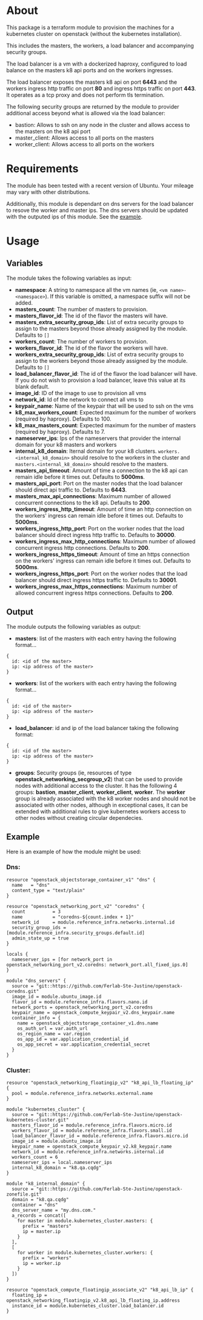# About

This package is a terraform module to provision the machines for a kubernetes cluster on openstack (without the kubernetes installation).

This includes the masters, the workers, a load balancer and accompanying security groups.

The load balancer is a vm with a dockerized haproxy, configured to load balance on the masters k8 api ports and on the workers ingresses. 

The load balancer exposes the masters k8 api on port **6443** and the workers ingress http traffic on port **80** and ingress https traffic on port **443**. It operates as a tcp proxy and does not perform tls termination.

The following security groups are returned by the module to provider additional access beyond what is allowed via the load balancer:
- bastion: Allows to ssh on any node in the cluster and allows access to the masters on the k8 api port
- master_client: Allows access to all ports on the masters
- worker_client: Allows access to all ports on the workers

# Requirements

The module has been tested with a recent version of Ubuntu. Your mileage may vary with other distributions.

Additionally, this module is dependant on dns servers for the load balancer to resove the worker and master ips. The dns servers should be updated with the outputed ips of this module. See the [example](##Example).

# Usage

## Variables

The module takes the following variables as input:

- **namespace**: A string to namespace all the vm names (ie, `<vm name>-<namespace>`). If this variable is omitted, a namespace suffix will not be added.
- **masters_count**: The number of masters to provision.
- **masters_flavor_id**: The id of the flavor the masters will have.
- **masters_extra_security_group_ids**: List of extra security groups to assign to the masters beyond those already assigned by the module. Defaults to `[]`
- **workers_count**: The number of workers to provision.
- **workers_flavor_id**: The id of the flavor the workers will have.
- **workers_extra_security_group_ids**: List of extra security groups to assign to the workers beyond those already assigned by the module. Defaults to `[]`
- **load_balancer_flavor_id**: The id of the flavor the load balancer will have. If you do not wish to provision a load balancer, leave this value at its blank default.
- **image_id**: ID of the image to use to provision all vms
- **network_id**: Id of the network to connect all vms to
- **keypair_name**: Name of the keypair that will be used to ssh on the vms
- **k8_max_workers_count**: Expected maximum for the number of workers (required by haproxy). Defaults to 100.
- **k8_max_masters_count**: Expected maximum for the number of masters (required by haproxy). Defaults to 7.
- **nameserver_ips**: Ips of the nameservers that provider the internal domain for your k8 masters and workers
- **internal_k8_domain**: Iternal domain for your k8 clusters. ```workers.<internal_k8_domain>``` should resolve to the workers in the cluster and ```masters.<internal_k8_domain>``` should resolve to the masters.
- **masters_api_timeout**: Amount of time a connection to the k8 api can remain idle before it times out. Defaults to **5000ms**.
- **masters_api_port**: Port on the master nodes that the load balancer should direct api traffic to. Defaults to **6443**.
- **masters_max_api_connections**: Maximum number of allowed concurrent connections to the k8 api. Defaults to **200**.
- **workers_ingress_http_timeout**: Amount of time an http connection on the workers' ingress can remain idle before it times out. Defaults to **5000ms**.
- **workers_ingress_http_port**: Port on the worker nodes that the load balancer should direct ingress http traffic to. Defaults to **30000**.
- **workers_ingress_max_http_connections**: Maximum number of allowed concurrent ingress http connections. Defaults to **200**.
- **workers_ingress_https_timeout**: Amount of time an https connection on the workers' ingress can remain idle before it times out. Defaults to **5000ms**.
- **workers_ingress_https_port**: Port on the worker nodes that the load balancer should direct ingress https traffic to. Defaults to **30001**.
- **workers_ingress_max_https_connections**: Maximum number of allowed concurrent ingress https connections. Defaults to **200**.

## Output

The module outputs the following variables as output:
- **masters**: list of the masters with each entry having the following format...
```
{
  id: <id of the master>
  ip: <ip address of the master>
}
```
- **workers**: list of the workers with each entry having the following format...
```
{
  id: <id of the master>
  ip: <ip address of the master>
}
```
- **load_balancer**: id and ip of the load balancer taking the following format:
```
{
  id: <id of the master>
  ip: <ip address of the master>
}
```
- **groups**: Security groups (ie, resources of type **openstack_networking_secgroup_v2**) that can be used to provide nodes with additional access to the cluster. It has the following 4 groups: **bastion**, **master_client**, **worker_client**, **worker**. The **worker** group is already associated with the k8 worker nodes and should not be associated with other nodes, although in exceptional cases, it can be extended with additional rules to give kubernetes workers access to other nodes without creating circular dependecies.

## Example

Here is an example of how the module might be used:

### Dns:
```
resource "openstack_objectstorage_container_v1" "dns" {
  name   = "dns"
  content_type = "text/plain"
}

resource "openstack_networking_port_v2" "coredns" {
  count          = 3
  name           = "coredns-${count.index + 1}"
  network_id     = module.reference_infra.networks.internal.id
  security_group_ids = [module.reference_infra.security_groups.default.id]
  admin_state_up = true
}

locals {
  nameserver_ips = [for network_port in openstack_networking_port_v2.coredns: network_port.all_fixed_ips.0]
}

module "dns_servers" {
  source = "git::https://github.com/Ferlab-Ste-Justine/openstack-coredns.git"
  image_id = module.ubuntu_image.id
  flavor_id = module.reference_infra.flavors.nano.id
  network_ports = openstack_networking_port_v2.coredns
  keypair_name = openstack_compute_keypair_v2.dns_keypair.name
  container_info = {
    name = openstack_objectstorage_container_v1.dns.name
    os_auth_url = var.auth_url
    os_region_name = var.region
    os_app_id = var.application_credential_id
    os_app_secret = var.application_credential_secret
  }
}
```

### Cluster:
```
resource "openstack_networking_floatingip_v2" "k8_api_lb_floating_ip" {
  pool = module.reference_infra.networks.external.name
}

module "kubernetes_cluster" {
  source = "git::https://github.com/Ferlab-Ste-Justine/openstack-kubernetes-cluster.git"
  masters_flavor_id = module.reference_infra.flavors.micro.id
  workers_flavor_id = module.reference_infra.flavors.small.id
  load_balancer_flavor_id = module.reference_infra.flavors.micro.id
  image_id = module.ubuntu_image.id
  keypair_name = openstack_compute_keypair_v2.k8_keypair.name
  network_id = module.reference_infra.networks.internal.id
  workers_count = 6
  nameserver_ips = local.nameserver_ips
  internal_k8_domain = "k8.qa.cqdg"
}

module "k8_internal_domain" {
  source = "git::https://github.com/Ferlab-Ste-Justine/openstack-zonefile.git"
  domain = "k8.qa.cqdg"
  container = "dns"
  dns_server_name = "my.dns.com."
  a_records = concat([
    for master in module.kubernetes_cluster.masters: {
      prefix = "masters"
      ip = master.ip
    }
  ],
  [
    for worker in module.kubernetes_cluster.workers: {
      prefix = "workers"
      ip = worker.ip
    } 
  ])
}

resource "openstack_compute_floatingip_associate_v2" "k8_api_lb_ip" {
  floating_ip = openstack_networking_floatingip_v2.k8_api_lb_floating_ip.address
  instance_id = module.kubernetes_cluster.load_balancer.id
}
```